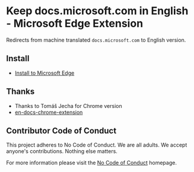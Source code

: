 # Keep docs.microsoft.com in English - Microsoft Edge Extension

Redirects from machine translated `docs.microsoft.com` to English version.

## Install

* [Install to Microsoft Edge](https://www.microsoft.com/store/apps/9PN36R9NBTRM)

## Thanks

* Thanks to Tomáš Jecha for Chrome version
* [en-docs-chrome-extension](https://github.com/jechtom/en-docs)

## Contributor Code of Conduct

This project adheres to No Code of Conduct. We are all adults. We accept anyone's contributions. Nothing else matters.

For more information please visit the [No Code of Conduct](https://github.com/domgetter/NCoC) homepage.